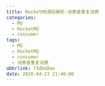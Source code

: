 ```yaml
---
title: RocketMQ源码解析-消费者重复消费
categories:
  - MQ
  - RocketMQ
  - consumer
tags:
  - MQ
  - RocketMQ
  - consumer
  - 消费者重复消费
abbrlink: f3dbd8ae
date: 2020-04-23 21:40:00
---
```


